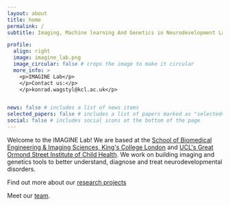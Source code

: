 ```yaml
---
layout: about
title: home
permalink: /
subtitle: Imaging, Machine learning And Genetics in Neurodevelopment Lab

profile:
  align: right
  image: imagine_lab.png
  image_circular: false # crops the image to make it circular
  more_info: >
    <p>IMAGINE Lab</p>
    </p>Contact us:</p>
    </p>konrad.wagstyl@kcl.ac.uk</p>


news: false # includes a list of news items
selected_papers: false # includes a list of papers marked as "selected={true}"
social: false # includes social icons at the bottom of the page
---
```


Welcome to the IMAGINE Lab! We are based at the [School of Biomedical Engineering & Imaging Sciences, King's College London](https://www.kcl.ac.uk/bmeis) and [UCL's Great Ormond Street Institute of Child Health](https://www.ucl.ac.uk/child-health/research/developmental-neurosciences). We work on building imaging and genetics tools to better understand, diagnose and treat neurodevelopmental disorders.

Find out more about our [research projects](/projects/)

Meet our [team](/people/).
